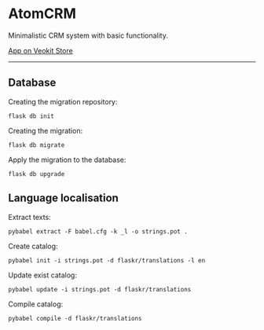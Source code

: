 # AtomCRM

Minimalistic CRM system with basic functionality.

[App on Veokit Store](https://veokit.com/store/1-veokit-team/1-atomcrm)

---

## Database

Creating the migration repository: 

`flask db init`

Creating the migration:

`flask db migrate`

Apply the migration to the database:

`flask db upgrade`

## Language localisation

Extract texts:

```pybabel extract -F babel.cfg -k _l -o strings.pot .```

Create catalog:
 
```pybabel init -i strings.pot -d flaskr/translations -l en```

Update exist catalog:

```pybabel update -i strings.pot -d flaskr/translations```

Compile catalog:

```pybabel compile -d flaskr/translations```